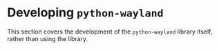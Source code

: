 # Developing `python-wayland`

This section covers the development of the `python-wayland` library itself, rather than using the library.
